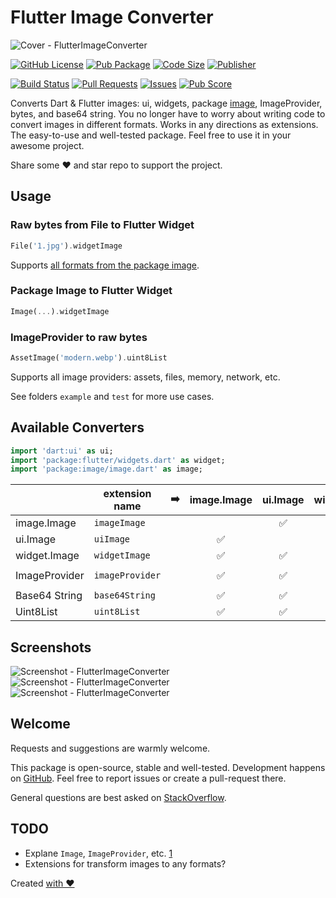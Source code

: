 # Flutter Image Converter

![Cover - FlutterImageConverter](https://raw.githubusercontent.com/signmotion/flutter_image_converter/master/images/cover.webp)

[![GitHub License](https://img.shields.io/badge/license-MIT-blue.svg)](https://opensource.org/licenses/MIT)
[![Pub Package](https://img.shields.io/pub/v/flutter_image_converter.svg?logo=dart&logoColor=00b9fc&color=blue)](https://pub.dartlang.org/packages/flutter_image_converter)
[![Code Size](https://img.shields.io/github/languages/code-size/signmotion/flutter_image_converter?logo=github&logoColor=white)](https://github.com/signmotion/flutter_image_converter)
[![Publisher](https://img.shields.io/pub/publisher/flutter_image_converter)](https://pub.dev/publishers/syrokomskyi.com)

[![Build Status](https://img.shields.io/github/actions/workflow/status/signmotion/flutter_image_converter/flutter-ci.yml?logo=github-actions&logoColor=white)](https://github.com/signmotion/flutter_image_converter/actions)
[![Pull Requests](https://img.shields.io/github/issues-pr/signmotion/flutter_image_converter?logo=github&logoColor=white)](https://github.com/signmotion/flutter_image_converter/pulls)
[![Issues](https://img.shields.io/github/issues/signmotion/flutter_image_converter?logo=github&logoColor=white)](https://github.com/signmotion/flutter_image_converter/issues)
[![Pub Score](https://img.shields.io/pub/points/flutter_image_converter?logo=dart&logoColor=00b9fc)](https://pub.dev/packages/flutter_image_converter/score)

Converts Dart & Flutter images: ui, widgets, package [image](https://pub.dev/packages/image), ImageProvider, bytes, and base64 string.
You no longer have to worry about writing code to convert images in different formats.
Works in any directions as extensions.
The easy-to-use and well-tested package.
Feel free to use it in your awesome project.

Share some ❤️ and star repo to support the project.

## Usage

### Raw bytes from File to Flutter Widget

```dart
File('1.jpg').widgetImage
```

Supports [all formats from the package image](https://github.com/brendan-duncan/image/blob/main/doc/formats.md).

### Package Image to Flutter Widget

```dart
Image(...).widgetImage
```

### ImageProvider to raw bytes

```dart
AssetImage('modern.webp').uint8List
```

Supports all image providers: assets, files, memory, network, etc.

See folders `example` and `test` for more use cases.

## Available Converters

```dart
import 'dart:ui' as ui;
import 'package:flutter/widgets.dart' as widget;
import 'package:image/image.dart' as image;
```

|               | extension name  | ➡️  | image.Image | ui.Image | widget.Image | ImageProvider | Base64String | Uint8List |
| ------------- | --------------- | --- | :---------: | :------: | :----------: | :-----------: | :----------: | --------- |
| image.Image   | `imageImage`    |     |             |    ✅    |      ✅      |      ✅       |      ✅      | ✅        |
| ui.Image      | `uiImage`       |     |     ✅      |          |      ✅      |      ✅       |      ✅      | ✅        |
| widget.Image  | `widgetImage`   |     |     ✅      |    ✅    |              |      ✅       |      ✅      | ✅        |
|               |                 |     |             |          |              |               |              |           |
| ImageProvider | `imageProvider` |     |     ✅      |    ✅    |      ✅      |               |      ✅      | ✅        |
|               |                 |     |             |          |              |               |              |           |
| Base64 String | `base64String`  |     |     ✅      |    ✅    |      ✅      |      ✅       |              | ✅        |
| Uint8List     | `uint8List`     |     |     ✅      |    ✅    |      ✅      |      ✅       |      ✅      |           |

## Screenshots

![Screenshot - FlutterImageConverter](https://raw.githubusercontent.com/signmotion/flutter_image_converter/master/images/screenshots/1.png)
![Screenshot - FlutterImageConverter](https://raw.githubusercontent.com/signmotion/flutter_image_converter/master/images/screenshots/2.png)
![Screenshot - FlutterImageConverter](https://raw.githubusercontent.com/signmotion/flutter_image_converter/master/images/screenshots/3.png)

## Welcome

Requests and suggestions are warmly welcome.

This package is open-source, stable and well-tested. Development happens on
[GitHub](https://github.com/signmotion/flutter_image_converter). Feel free to report issues
or create a pull-request there.

General questions are best asked on
[StackOverflow](https://stackoverflow.com/questions/tagged/flutter_image_converter).

## TODO

- Explane `Image`, `ImageProvider`, etc. [1](https://stackoverflow.com/a/56431615/963948)
- Extensions for transform images to any formats?

Created [with ❤️](https://syrokomskyi.com)
